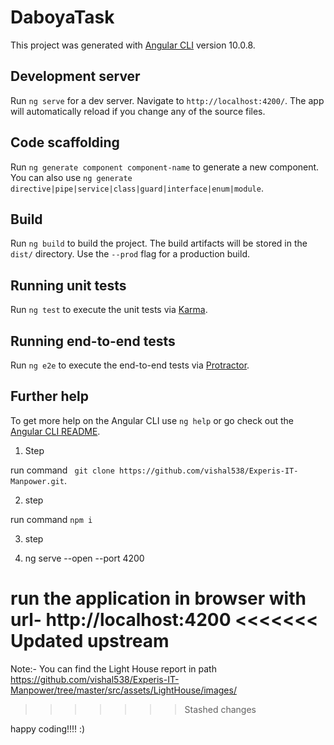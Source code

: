 # DaboyaTask

This project was generated with [Angular CLI](https://github.com/angular/angular-cli) version 10.0.8.

## Development server

Run `ng serve` for a dev server. Navigate to `http://localhost:4200/`. The app will automatically reload if you change any of the source files.

## Code scaffolding

Run `ng generate component component-name` to generate a new component. You can also use `ng generate directive|pipe|service|class|guard|interface|enum|module`.

## Build

Run `ng build` to build the project. The build artifacts will be stored in the `dist/` directory. Use the `--prod` flag for a production build.

## Running unit tests

Run `ng test` to execute the unit tests via [Karma](https://karma-runner.github.io).

## Running end-to-end tests

Run `ng e2e` to execute the end-to-end tests via [Protractor](http://www.protractortest.org/).

## Further help

To get more help on the Angular CLI use `ng help` or go check out the [Angular CLI README](https://github.com/angular/angular-cli/blob/master/README.md).


<!-- How to set up application -->

1. Step

run command ` git clone https://github.com/vishal538/Experis-IT-Manpower.git`.

2. step

run command `npm i`

3. step 

4. ng serve --open --port 4200

run the application in browser with url- http://localhost:4200
<<<<<<< Updated upstream
=======

Note:- You can find the Light House report in path https://github.com/vishal538/Experis-IT-Manpower/tree/master/src/assets/LightHouse/images/
>>>>>>> Stashed changes


happy coding!!!! :)

